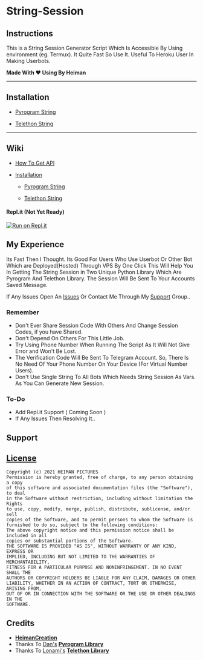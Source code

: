 # String-Session

## Instructions

This is a String Session Generator Script Which Is Accessible By Using environment (eg. Termux). It Quite Fast So Use It. Useful To Heroku User In Making Userbots.

<b>Made With ❤️ Using By Heiman</b>

--------

## Installation

- [Pyrogram String](https://github.com/HeimanPictures/String-Session/wiki/Installation#pyrogram-session)

- [Telethon String](https://github.com/HeimanPictures/String-Session/wiki/Installation#telethon)

---------

## Wiki

- [How To Get API](https://github.com/HeimanPictures/String-Session/wiki/APIs#telegram-apis)

- [Installation](https://github.com/HeimanPictures/String-Session/wiki/Installation#installation-to-get-string-session)

    - [Pyrogram String](https://github.com/HeimanPictures/String-Session/wiki/Installation#pyrogram-session)

    - [Telethon String](https://github.com/HeimanPictures/String-Session/wiki/Installation#telethon)

#### Repl.it (Not Yet Ready)

[![Run on Repl.it](https://repl.it/badge/github/jasonalantolbert/replit-badger)](https://repl.it/@heimanpictures/String-Session)


## My Experience

  Its Fast Then I Thought. Its Good For Users Who Use Userbot Or Other Bot Which are Deployed(Hosted) Through VPS By One Click
This Will Help You In Getting The String Session in Two Unique Python Library Which Are Pyrogram And Telethon Library. The 
Session Will Be Sent To Your Accounts Saved Message. 

  If Any Issues Open An [Issues](https://github.com/HeimanPictures/String-Session/issues/new/choose) Or Contact Me Through My [Support](https://github.com/HeimanPictures/String-Session/blob/Main/README.md#support) Group..

### Remember

- Don't Ever Share Session Code With Others And Change Session Codes, if you have Shared.
- Don't Depend On Others For This Little Job.
- Try Using Phone Number When Running The Script As It Will Not Give Error and Won't Be Lost.
- The Verification Code Will Be Sent To Telegram Account. So, There Is No Need Of Your Phone 
Number On Your Device (For Virtual Number Users).
- Don't Use Single String To All Bots Which Needs String Session As Vars. As You Can Generate
New Session.

### To-Do

- Add Repl.it Support ( Coming Soon )
- If Any Issues Then Resolving It..

## Support


## [License](./LICENSE)

```
Copyright (c) 2021 HEIMAN PICTURES
Permission is hereby granted, free of charge, to any person obtaining a copy
of this software and associated documentation files (the "Software"), to deal
in the Software without restriction, including without limitation the Rights
to use, copy, modify, merge, publish, distribute, sublicense, and/or sell
copies of the Software, and to permit persons to whom the Software is
furnished to do so, subject to the following conditions:
The above copyright notice and this permission notice shall be included in all
copies or substantial portions of the Software.
THE SOFTWARE IS PROVIDED "AS IS", WITHOUT WARRANTY OF ANY KIND, EXPRESS OR
IMPLIED, INCLUDING BUT NOT LIMITED TO THE WARRANTIES OF MERCHANTABILITY,
FITNESS FOR A PARTICULAR PURPOSE AND NONINFRINGEMENT. IN NO EVENT SHALL THE
AUTHORS OR COPYRIGHT HOLDERS BE LIABLE FOR ANY CLAIM, DAMAGES OR OTHER
LIABILITY, WHETHER IN AN ACTION OF CONTRACT, TORT OR OTHERWISE, ARISING FROM,
OUT OF OR IN CONNECTION WITH THE SOFTWARE OR THE USE OR OTHER DEALINGS IN THE
SOFTWARE.
```

## Credits

- <b>[HeimanCreation](https://telegram.dog/HeimanCreation)</b>
- Thanks To [Dan's](https://github.com/delivrance) <b>[Pyrogram Library](https://github.com/pyrogram/pyrogram)</b>
- Thanks To [Lonami's](https://github.com/Lonami) <b>[Telethon Library](https://github.com/LonamiWebs/Telethon)</b>
